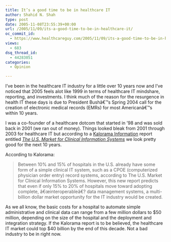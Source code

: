```yaml
---
title: It’s a good time to be in healthcare IT
author: Shahid N. Shah
type: post
date: 2005-11-08T23:55:39+00:00
url: /2005/11/09/its-a-good-time-to-be-in-healthcare-it/
oc_commit_id:
  - https://www.healthcareguy.com/2005/11/09/its-a-good-time-to-be-in-healthcare-it/1478768901
views:
  - 683
dsq_thread_id:
  - 44283051
categories:
  - Opinion

---
```

I&#8217;ve been in the healthcare IT industry for a little over 10 years now and I&#8217;ve noticed that 2005 feels alot like 1999 in terms of healthcare IT mindshare, reporting, and investments. I think much of the reason for the resurgence in health IT these days is due to President Bushâ€™s Spring 2004 call for the creation of electronic medical records (EMRs) for most Americanâ€™s within 10 years.

I was a co-founder of a healthcare dotcom that started in &#8217;98 and was sold back in 2001 (we ran out of money). Things looked bleak from 2001 through 2003 for healthcare IT but according to a [Kalorama Information][1] report entitled _[The U.S. Market for Clinical Information Systems][2]_ we look pretty good for the next 10 years.

According to Kalorama:

> Between 10% and 15% of hospitals in the U.S. already have some form of a simple clinical IT system, such as a CPOE (computerized physician order entry) record systems, according to The U.S. Market for Clinical Information Systems. However, this new report predicts that even if only 15% to 20% of hospitals move toward adopting complete, â€œinteroperableâ€? data management systems, a multi-billion dollar market opportunity for the IT industry would be created. 

As we all know, the basic costs for a hospital to automate simple administrative and clinical data can range from a few million dollars to $50 million, depending on the size of the hospital and the deployment and integration strategy. If the Kalorama report is to be believed, the healthcare IT market could top $40 billion by the end of this decade. Not a bad industry to be in right now.

 [1]: http://www.kaloramainformation.com/corporate/press/press_view.asp?article=624
 [2]: http://www.kaloramainformation.com/product/display.asp?productid=1099947&kw=&view=abs